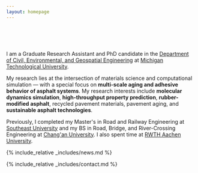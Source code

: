 ```yaml
---
layout: homepage
---
```


<h1 id="about-me"></h1>

<h2 style="margin: 80px 0px 10px;"></h2>

I am a Graduate Research Assistant and PhD candidate in the [Department of Civil, Environmental, and Geospatial Engineering](https://www.mtu.edu/cege/) at [Michigan Technological University](https://www.mtu.edu/). 

My research lies at the intersection of materials science and computational simulation — with a special focus on **multi-scale aging and adhesive behavior of asphalt systems**. My research interests include **molecular dynamics simulation**, **high-throughput property prediction**, **rubber-modified asphalt**, recycled pavement materials, pavement aging, and **sustainable asphalt technologies**.

Previously, I completed my Master's in Road and Railway Engineering at [Southeast University](https://www.seu.edu.cn/english/) and my BS in Road, Bridge, and River-Crossing Engineering at [Chang'an University](https://en.chd.edu.cn/5753/list.htm). I also spent time at [RWTH Aachen University](https://www.rwth-aachen.de/cms/~a/root/?lidx=1).

{% include_relative _includes/news.md %}

{% include_relative _includes/contact.md %}

